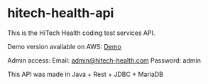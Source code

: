 # hitech-health-api

This is the HiTech Health coding test services API.

Demo version available on AWS: [Demo](http://elasticbeanstalk-eu-west-1-100101151868.s3-website-eu-west-1.amazonaws.com)

Admin access:
Email: admin@hitech-health.com
Password: admin


This API was made in Java + Rest + JDBC + MariaDB


